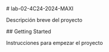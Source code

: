 \# lab-02-4C24-2024-MAXI



Descripción breve del proyecto



\## Getting Started

Instrucciones para empezar el proyecto



